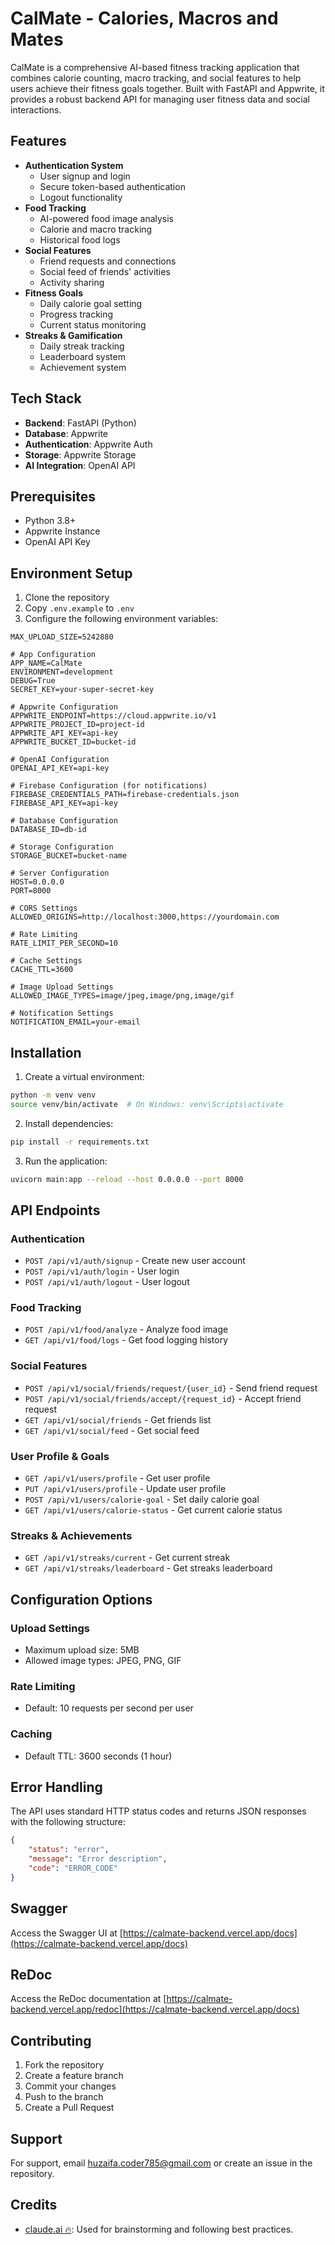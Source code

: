 # CalMate - Calories, Macros and Mates

CalMate is a comprehensive AI-based fitness tracking application that combines calorie counting, macro tracking, and social features to help users achieve their fitness goals together. Built with FastAPI and Appwrite, it provides a robust backend API for managing user fitness data and social interactions.

## Features

- **Authentication System**
  - User signup and login
  - Secure token-based authentication
  - Logout functionality
- **Food Tracking**
  - AI-powered food image analysis
  - Calorie and macro tracking
  - Historical food logs
- **Social Features**
  - Friend requests and connections
  - Social feed of friends' activities
  - Activity sharing
- **Fitness Goals**
  - Daily calorie goal setting
  - Progress tracking
  - Current status monitoring
- **Streaks & Gamification**
  - Daily streak tracking
  - Leaderboard system
  - Achievement system

## Tech Stack

- **Backend**: FastAPI (Python)
- **Database**: Appwrite
- **Authentication**: Appwrite Auth
- **Storage**: Appwrite Storage
- **AI Integration**: OpenAI API

## Prerequisites

- Python 3.8+
- Appwrite Instance
- OpenAI API Key

## Environment Setup

1. Clone the repository
2. Copy `.env.example` to `.env`
3. Configure the following environment variables:

```env
MAX_UPLOAD_SIZE=5242880

# App Configuration
APP_NAME=CalMate
ENVIRONMENT=development
DEBUG=True
SECRET_KEY=your-super-secret-key

# Appwrite Configuration
APPWRITE_ENDPOINT=https://cloud.appwrite.io/v1
APPWRITE_PROJECT_ID=project-id
APPWRITE_API_KEY=api-key
APPWRITE_BUCKET_ID=bucket-id

# OpenAI Configuration
OPENAI_API_KEY=api-key

# Firebase Configuration (for notifications)
FIREBASE_CREDENTIALS_PATH=firebase-credentials.json
FIREBASE_API_KEY=api-key

# Database Configuration
DATABASE_ID=db-id

# Storage Configuration
STORAGE_BUCKET=bucket-name

# Server Configuration
HOST=0.0.0.0
PORT=8000

# CORS Settings
ALLOWED_ORIGINS=http://localhost:3000,https://yourdomain.com

# Rate Limiting
RATE_LIMIT_PER_SECOND=10

# Cache Settings
CACHE_TTL=3600

# Image Upload Settings
ALLOWED_IMAGE_TYPES=image/jpeg,image/png,image/gif

# Notification Settings
NOTIFICATION_EMAIL=your-email
```

## Installation

1. Create a virtual environment:

```bash
python -m venv venv
source venv/bin/activate  # On Windows: venv\Scripts\activate
```

2. Install dependencies:

```bash
pip install -r requirements.txt
```

3. Run the application:

```bash
uvicorn main:app --reload --host 0.0.0.0 --port 8000
```

## API Endpoints

### Authentication

- `POST /api/v1/auth/signup` - Create new user account
- `POST /api/v1/auth/login` - User login
- `POST /api/v1/auth/logout` - User logout

### Food Tracking

- `POST /api/v1/food/analyze` - Analyze food image
- `GET /api/v1/food/logs` - Get food logging history

### Social Features

- `POST /api/v1/social/friends/request/{user_id}` - Send friend request
- `POST /api/v1/social/friends/accept/{request_id}` - Accept friend request
- `GET /api/v1/social/friends` - Get friends list
- `GET /api/v1/social/feed` - Get social feed

### User Profile & Goals

- `GET /api/v1/users/profile` - Get user profile
- `PUT /api/v1/users/profile` - Update user profile
- `POST /api/v1/users/calorie-goal` - Set daily calorie goal
- `GET /api/v1/users/calorie-status` - Get current calorie status

### Streaks & Achievements

- `GET /api/v1/streaks/current` - Get current streak
- `GET /api/v1/streaks/leaderboard` - Get streaks leaderboard

## Configuration Options

### Upload Settings

- Maximum upload size: 5MB
- Allowed image types: JPEG, PNG, GIF

### Rate Limiting

- Default: 10 requests per second per user

### Caching

- Default TTL: 3600 seconds (1 hour)

## Error Handling

The API uses standard HTTP status codes and returns JSON responses with the following structure:

```json
{
    "status": "error",
    "message": "Error description",
    "code": "ERROR_CODE"
}
```

## Swagger

Access the Swagger UI at [https://calmate-backend.vercel.app/docs](https://calmate-backend.vercel.app/docs)

## ReDoc

Access the ReDoc documentation at [https://calmate-backend.vercel.app/redoc](https://calmate-backend.vercel.app/docs)

## Contributing

1. Fork the repository
2. Create a feature branch
3. Commit your changes
4. Push to the branch
5. Create a Pull Request

## Support

For support, email [huzaifa.coder785@gmail.com](mailto:huzaifa.coder785@gmail.com) or create an issue in the repository.

## Credits

- [claude.ai 🔥](https://claude.ai/): Used for brainstorming and following best practices.
